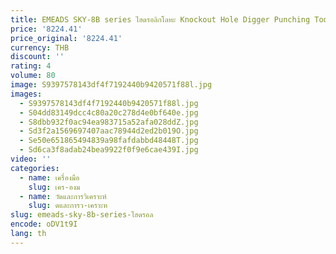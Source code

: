 ```yaml
---
title: EMEADS SKY-8B series ไฮดรอลิกโลหะ Knockout Hole Digger Punching Tool เครื่องเจาะไฮดรอลิกเครื่องมือเจาะรูไฮดรอลิก
price: '8224.41'
price_original: '8224.41'
currency: THB
discount: ''
rating: 4
volume: 80
image: S9397578143df4f7192440b9420571f88l.jpg
images:
  - S9397578143df4f7192440b9420571f88l.jpg
  - S04dd83149dcc4c80a20c278d4e0bf640e.jpg
  - S8dbb932f0ac94ea983715a52afa028ddZ.jpg
  - Sd3f2a1569697407aac78944d2ed2b019O.jpg
  - Se50e651865494839a98fafdabbd48448T.jpg
  - Sd6ca3f8adab24bea9922f0f9e6cae439I.jpg
video: ''
categories:
  - name: เครื่องมือ
    slug: เคร-องม
  - name: วัดและการวิเคราะห์
    slug: ดและการว-เคราะห
slug: emeads-sky-8b-series-ไฮดรอล
encode: oDV1t9I
lang: th
---
```

  